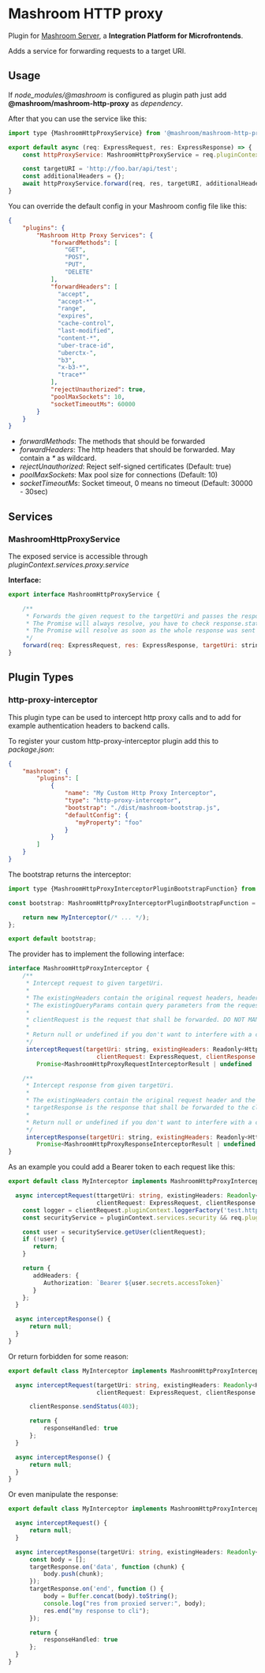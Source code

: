 
# Mashroom HTTP proxy

Plugin for [Mashroom Server](https://www.mashroom-server.com), a **Integration Platform for Microfrontends**.

Adds a service for forwarding requests to a target URI.

## Usage

If *node_modules/@mashroom* is configured as plugin path just add **@mashroom/mashroom-http-proxy** as *dependency*.

After that you can use the service like this:

```js
import type {MashroomHttpProxyService} from '@mashroom/mashroom-http-proxy/type-definitions';

export default async (req: ExpressRequest, res: ExpressResponse) => {
    const httpProxyService: MashroomHttpProxyService = req.pluginContext.services.proxy.service;

    const targetURI = 'http://foo.bar/api/test';
    const additionalHeaders = {};
    await httpProxyService.forward(req, res, targetURI, additionalHeaders);
}
```

You can override the default config in your Mashroom config file like this:

```json
{
    "plugins": {
        "Mashroom Http Proxy Services": {
            "forwardMethods": [
                "GET",
                "POST",
                "PUT",
                "DELETE"
            ],
            "forwardHeaders": [
              "accept",
              "accept-*",
              "range",
              "expires",
              "cache-control",
              "last-modified",
              "content-*",
              "uber-trace-id",
              "uberctx-",
              "b3",
              "x-b3-*",
              "trace*"
            ],
            "rejectUnauthorized": true,
            "poolMaxSockets": 10,
            "socketTimeoutMs": 60000
        }
    }
}
```
 * _forwardMethods_: The methods that should be forwarded
 * _forwardHeaders_: The http headers that should be forwarded. May contain a _*_ as wildcard.
 * _rejectUnauthorized_: Reject self-signed certificates (Default: true)
 * _poolMaxSockets_: Max pool size for connections (Default: 10)
 * _socketTimeoutMs_: Socket timeout, 0 means no timeout (Default: 30000 - 30sec)

## Services

### MashroomHttpProxyService

The exposed service is accessible through _pluginContext.services.proxy.service_

**Interface:**

```js
export interface MashroomHttpProxyService {

    /**
     * Forwards the given request to the targetUri and passes the response from the target to the response object.
     * The Promise will always resolve, you have to check response.statusCode to see if the transfer was successful or not.
     * The Promise will resolve as soon as the whole response was sent to the client.
     */
    forward(req: ExpressRequest, res: ExpressResponse, targetUri: string, additionalHeaders?: HttpHeaders): Promise<void>;
}
```

## Plugin Types

### http-proxy-interceptor

This plugin type can be used to intercept http proxy calls and to add for example authentication headers to backend calls.

To register your custom http-proxy-interceptor plugin add this to _package.json_:

```json
{
    "mashroom": {
        "plugins": [
            {
                "name": "My Custom Http Proxy Interceptor",
                "type": "http-proxy-interceptor",
                "bootstrap": "./dist/mashroom-bootstrap.js",
                "defaultConfig": {
                   "myProperty": "foo"
                }
            }
        ]
    }
}
```

The bootstrap returns the interceptor:

```js
import type {MashroomHttpProxyInterceptorPluginBootstrapFunction} from '@mashroom/mashroom-http-proxy/type-definitions';

const bootstrap: MashroomHttpProxyInterceptorPluginBootstrapFunction = async (pluginName, pluginConfig, pluginContextHolder) => {

    return new MyInterceptor(/* ... */);
};

export default bootstrap;
```

The provider has to implement the following interface:

```js
interface MashroomHttpProxyInterceptor {
    /**
     * Intercept request to given targetUri.
     *
     * The existingHeaders contain the original request headers, headers added by the MashroomHttpProxyService client and the ones already added by other interceptors.
     * The existingQueryParams contain query parameters from the request and the ones already added by other interceptors.
     *
     * clientRequest is the request that shall be forwarded. DO NOT MANIPULATE IT. Just use it to access "method" and "pluginContext".
     *
     * Return null or undefined if you don't want to interfere with a call.
     */
     interceptRequest(targetUri: string, existingHeaders: Readonly<HttpHeaders>, existingQueryParams: Readonly<QueryParams>,
                         clientRequest: ExpressRequest, clientResponse: ExpressResponse):
        Promise<MashroomHttpProxyRequestInterceptorResult | undefined | null>;

    /**
     * Intercept response from given targetUri.
     *
     * The existingHeaders contain the original request header and the ones already added by other interceptors.
     * targetResponse is the response that shall be forwarded to the client. DO NOT MANIPULATE IT. Just use it to access "statusCode" an such.
     *
     * Return null or undefined if you don't want to interfere with a call.
     */
     interceptResponse(targetUri: string, existingHeaders: Readonly<HttpHeaders>, targetResponse: IncomingMessage, clientRequest: ExpressRequest, clientResponse: ExpressResponse):
        Promise<MashroomHttpProxyResponseInterceptorResult | undefined | null>;
}
```

As an example you could add a Bearer token to each request like this:

```ts
export default class MyInterceptor implements MashroomHttpProxyInterceptor {

  async interceptRequest(ttargetUri: string, existingHeaders: Readonly<HttpHeaders>, existingQueryParams: Readonly<QueryParams>,
                         clientRequest: ExpressRequest, clientResponse: ExpressResponse) {
    const logger = clientRequest.pluginContext.loggerFactory('test.http.interceptor');
    const securityService = pluginContext.services.security && req.pluginContext.services.security.service;

    const user = securityService.getUser(clientRequest);
    if (!user) {
       return;
    }

    return {
       addHeaders: {
          Authorization: `Bearer ${user.secrets.accessToken}`
       }
    };
  }

  async interceptResponse() {
      return null;
  }
}
```

Or return forbidden for some reason:
```ts
export default class MyInterceptor implements MashroomHttpProxyInterceptor {

  async interceptRequest(targetUri: string, existingHeaders: Readonly<HttpHeaders>, existingQueryParams: Readonly<QueryParams>,
                         clientRequest: ExpressRequest, clientResponse: ExpressResponse) {

      clientResponse.sendStatus(403);

      return {
          responseHandled: true
      };
  }

  async interceptResponse() {
      return null;
  }
}
```

Or even manipulate the response:
```ts
export default class MyInterceptor implements MashroomHttpProxyInterceptor {

  async interceptRequest() {
      return null;
  }

  async interceptResponse(targetUri: string, existingHeaders: Readonly<HttpHeaders>, targetResponse: IncomingMessage, clientRequest: ExpressRequest, clientResponse: ExpressResponse) {
      const body = [];
      targetResponse.on('data', function (chunk) {
          body.push(chunk);
      });
      targetResponse.on('end', function () {
          body = Buffer.concat(body).toString();
          console.log("res from proxied server:", body);
          res.end("my response to cli");
      });

      return {
          responseHandled: true
      };
  }
}
```
